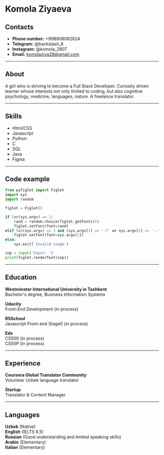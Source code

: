 # Komola Ziyaeva

## Contacts
- **Phone number:** +998908082624
- **Telegram:** @backslash_8
- **Instagram:** @komola_2807
- **Email:** komolaziya28@gmail.com
___

## About
A girl who is striving to become a Full Stack Developer. Curiosity driven learner whose interests not only limited to coding, but also cognitive psychology, medicine, languages, nature. A freelance translator.
___

## Skills
- Html/CSS
- Javascript
- Python
- C
- SQL
- Java
- Figma
___

## Code example
```python
from pyfiglet import Figlet
import sys
import random

figlet = Figlet()

if len(sys.argv) == 1:
    rand = random.choice(figlet.getFonts())
    figlet.setFont(font=rand)
elif len(sys.argv) == 3 and (sys.argv[1] == '-f' or sys.argv[1] == '--font')  and sys.argv[2] in figlet.getFonts():
    figlet.setFont(font=sys.argv[2])
else:
    sys.exit('Invalid usage')

inp = input('Input: ')
print(figlet.renderText(inp))
```
___

## Education

**Westminster International University in Tashkent**    
Bachelor's degree, Business Information Systems 


**Udacity**    
Front-End Development (in process)


**RSSchool**    
Javascript Front-end Stage0 (in process)


**Edx**  
CS50X (in process)  
CS50P (in process)
___

## Experience

**Coursera Global Translator Community**  
Volunteer Uzbek language translator

**Startup**  
Translator & Content Manager
___

## Languages

**Uzbek** (Native)  
**English** (IELTS 6.5)  
**Russian** (Good understanding and limited speaking skills)  
**Arabic** (Elementary)  
**Italian** (Elementary)  
